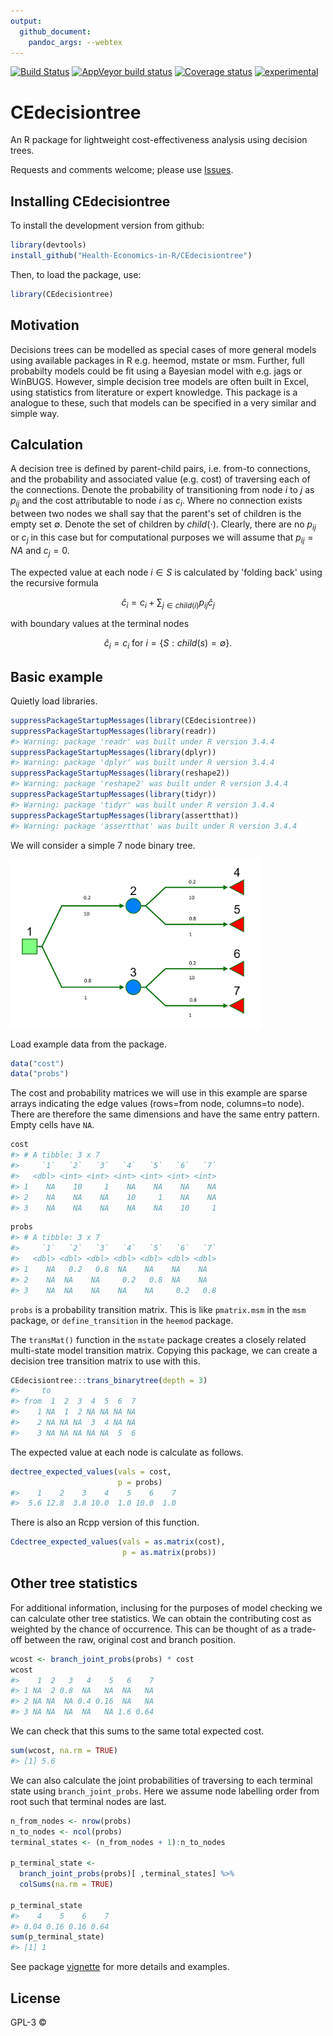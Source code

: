```yaml
---
output:
  github_document:
    pandoc_args: --webtex
---
```


[![Build Status](https://travis-ci.org/Health-Economics-in-R/CEdecisiontree.svg?branch=master)](https://travis-ci.org/Health-Economics-in-R/CEdecisiontree)
[![AppVeyor build status](https://ci.appveyor.com/api/projects/status/github/Health-Economics-in-R/CEdecisiontree?branch=master&svg=true)](https://ci.appveyor.com/project/Health-Economics-in-R/CEdecisiontree)
[![Coverage status](https://codecov.io/gh/Health-Economics-in-R/CEdecisiontree/branch/master/graph/badge.svg)](https://codecov.io/github/Health-Economics-in-R/CEdecisiontree?branch=master)
[![experimental](http://badges.github.io/stability-badges/dist/experimental.svg)](http://github.com/badges/stability-badges)


<!-- README.md is generated from README.Rmd. Please edit that file -->


# CEdecisiontree

An R package for lightweight cost-effectiveness analysis using decision trees.

Requests and comments welcome; please use [Issues](https://github.com/n8thangreen/CEdecisiontree/issues).


## Installing CEdecisiontree

To install the development version from github:

```r
library(devtools)
install_github("Health-Economics-in-R/CEdecisiontree")
```

Then, to load the package, use:

```r
library(CEdecisiontree)
```


## Motivation
Decisions trees can be modelled as special cases of more general models using available packages in R e.g. heemod, mstate or msm. Further, full probabilty models could be fit using a Bayesian model with e.g. jags or WinBUGS. However, simple decision tree models are often built in Excel, using statistics from literature or expert knowledge. This package is a analogue to these, such that  models can be specified in a very similar and simple way.

## Calculation

A decision tree is defined by parent-child pairs, i.e. from-to connections, and the probability and associated value (e.g. cost) of traversing each of the connections.
Denote the probability of transitioning from node $i$ to $j$ as $p_{ij}$ and the cost attributable to node $i$ as $c_i$.
Where no connection exists between two nodes we shall say that the parent's set of children is the empty set $\emptyset$.
Denote the set of children by $child(\cdot)$.
Clearly, there are no $p_{ij}$ or $c_j$ in this case but for computational purposes we will assume that $p_{ij} = NA$ and $c_j = 0$.

The expected value at each node $i \in S$ is calculated by 'folding back' using the recursive formula

$$
\hat{c}_i = c_i + \sum_{j \in child(i)} p_{ij} \hat{c}_j
$$

with boundary values at the terminal nodes

$$
\hat{c}_i = c_i \mbox{ for } i = \{ S: child(s) = \emptyset \}.
$$


## Basic example

Quietly load libraries.

```r
suppressPackageStartupMessages(library(CEdecisiontree))
suppressPackageStartupMessages(library(readr))
#> Warning: package 'readr' was built under R version 3.4.4
suppressPackageStartupMessages(library(dplyr))
#> Warning: package 'dplyr' was built under R version 3.4.4
suppressPackageStartupMessages(library(reshape2))
#> Warning: package 'reshape2' was built under R version 3.4.4
suppressPackageStartupMessages(library(tidyr))
#> Warning: package 'tidyr' was built under R version 3.4.4
suppressPackageStartupMessages(library(assertthat))
#> Warning: package 'assertthat' was built under R version 3.4.4
```

We will consider a simple 7 node binary tree.

<img src="https://raw.githubusercontent.com/Health-Economics-in-R/CEdecisiontree/master/man/figures/README_decisiontree_silverdecisions.png" width="400px" />


Load example data from the package. 

```r
data("cost")
data("probs")
```

The cost and probability matrices we will use in this example are sparse arrays indicating the edge values (rows=from node, columns=to node).
There are therefore the same dimensions and have the same entry pattern. Empty cells have `NA`.

```r
cost
#> # A tibble: 3 x 7
#>     `1`   `2`   `3`   `4`   `5`   `6`   `7`
#>   <dbl> <int> <int> <int> <int> <int> <int>
#> 1    NA    10     1    NA    NA    NA    NA
#> 2    NA    NA    NA    10     1    NA    NA
#> 3    NA    NA    NA    NA    NA    10     1
```


```r
probs
#> # A tibble: 3 x 7
#>     `1`   `2`   `3`   `4`   `5`   `6`   `7`
#>   <dbl> <dbl> <dbl> <dbl> <dbl> <dbl> <dbl>
#> 1    NA   0.2   0.8  NA    NA    NA    NA  
#> 2    NA  NA    NA     0.2   0.8  NA    NA  
#> 3    NA  NA    NA    NA    NA     0.2   0.8
```

`probs` is a probability transition matrix.
This is like `pmatrix.msm` in the `msm` package, or `define_transition` in the `heemod` package.

The `transMat()` function in the `mstate` package creates a closely related multi-state model transition matrix. Copying this package, we can create a decision tree transition matrix to use with this.


```r
CEdecisiontree:::trans_binarytree(depth = 3)
#>     to
#> from  1  2  3  4  5  6  7
#>    1 NA  1  2 NA NA NA NA
#>    2 NA NA NA  3  4 NA NA
#>    3 NA NA NA NA NA  5  6
```


The expected value at each node is calculate as follows.

```r
dectree_expected_values(vals = cost,
                        p = probs)
#>    1    2    3    4    5    6    7 
#>  5.6 12.8  3.8 10.0  1.0 10.0  1.0
```

There is also an Rcpp version of this function.

```r
Cdectree_expected_values(vals = as.matrix(cost),
                         p = as.matrix(probs))
```


## Other tree statistics
For additional information, inclusing for the purposes of model checking we can calculate other tree statistics.
We can obtain the contributing cost as weighted by the chance of occurrence. This can be thought of as a trade-off between the raw, original cost and branch position.


```r
wcost <- branch_joint_probs(probs) * cost
wcost
#>    1  2   3   4    5   6    7
#> 1 NA  2 0.8  NA   NA  NA   NA
#> 2 NA NA  NA 0.4 0.16  NA   NA
#> 3 NA NA  NA  NA   NA 1.6 0.64
```

We can check that this sums to the same total expected cost.

```r
sum(wcost, na.rm = TRUE)
#> [1] 5.6
```

We can also calculate the joint probabilities of traversing to each terminal state using `branch_joint_probs`.
Here we assume node labelling order from root such that terminal nodes are last.


```r
n_from_nodes <- nrow(probs)
n_to_nodes <- ncol(probs)
terminal_states <- (n_from_nodes + 1):n_to_nodes

p_terminal_state <-
  branch_joint_probs(probs)[ ,terminal_states] %>%
  colSums(na.rm = TRUE)

p_terminal_state
#>    4    5    6    7 
#> 0.04 0.16 0.16 0.64
sum(p_terminal_state)
#> [1] 1
```

See package [vignette](http://htmlpreview.github.io/?https://github.com/n8thangreen/CEdecisiontree/blob/master/inst/doc/vignette_main.html) for more details and examples.

## License

GPL-3 © 

